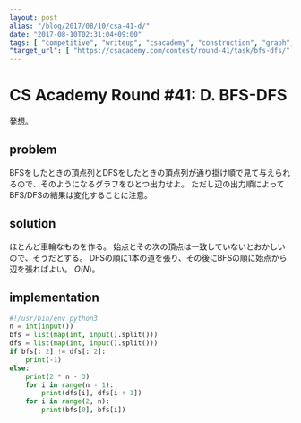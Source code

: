 ```yaml
---
layout: post
alias: "/blog/2017/08/10/csa-41-d/"
date: "2017-08-10T02:31:04+09:00"
tags: [ "competitive", "writeup", "csacademy", "construction", "graph", "bfs", "dfs" ]
"target_url": [ "https://csacademy.com/contest/round-41/task/bfs-dfs/" ]
---
```


# CS Academy Round #41: D. BFS-DFS

発想。

## problem

BFSをしたときの頂点列とDFSをしたときの頂点列が通り掛け順で見て与えられるので、そのようになるグラフをひとつ出力せよ。
ただし辺の出力順によってBFS/DFSの結果は変化することに注意。

## solution

ほとんど車輪なものを作る。
始点とその次の頂点は一致していないとおかしいので、そうだとする。
DFSの順に$1$本の道を張り、その後にBFSの順に始点から辺を張ればよい。
$O(N)$。

## implementation

``` python
#!/usr/bin/env python3
n = int(input())
bfs = list(map(int, input().split()))
dfs = list(map(int, input().split()))
if bfs[: 2] != dfs[: 2]:
    print(-1)
else:
    print(2 * n - 3)
    for i in range(n - 1):
        print(dfs[i], dfs[i + 1])
    for i in range(2, n):
        print(bfs[0], bfs[i])
```
